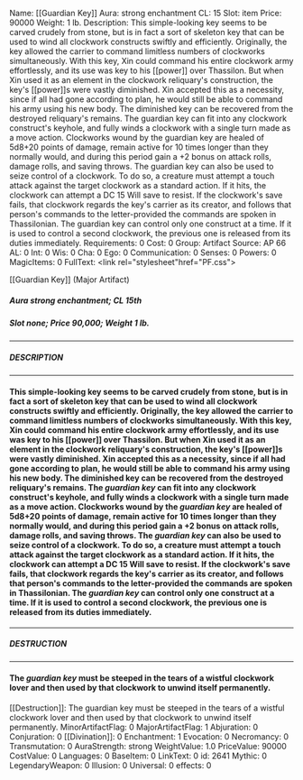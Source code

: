 Name: [[Guardian Key]]
Aura: strong enchantment
CL: 15
Slot: item
Price: 90000
Weight: 1 lb.
Description: This simple-looking key seems to be carved crudely from stone, but is in fact a sort of skeleton key that can be used to wind all clockwork constructs swiftly and efficiently. Originally, the key allowed the carrier to command limitless numbers of clockworks simultaneously. With this key, Xin could command his entire clockwork army effortlessly, and its use was key to his [[power]] over Thassilon. But when Xin used it as an element in the clockwork reliquary's construction, the key's [[power]]s were vastly diminished. Xin accepted this as a necessity, since if all had gone according to plan, he would still be able to command his army using his new body. The diminished key can be recovered from the destroyed reliquary's remains. The guardian key can fit into any clockwork construct's keyhole, and fully winds a clockwork with a single turn made as a move action. Clockworks wound by the guardian key are healed of 5d8+20 points of damage, remain active for 10 times longer than they normally would, and during this period gain a +2 bonus on attack rolls, damage rolls, and saving throws. The guardian key can also be used to seize control of a clockwork. To do so, a creature must attempt a touch attack against the target clockwork as a standard action. If it hits, the clockwork can attempt a DC 15 Will save to resist. If the clockwork's save fails, that clockwork regards the key's carrier as its creator, and follows that person's commands to the letter-provided the commands are spoken in Thassilonian. The guardian key can control only one construct at a time. If it is used to control a second clockwork, the previous one is released from its duties immediately.
Requirements: 0
Cost: 0
Group: Artifact
Source: AP 66
AL: 0
Int: 0
Wis: 0
Cha: 0
Ego: 0
Communication: 0
Senses: 0
Powers: 0
MagicItems: 0
FullText: <link rel="stylesheet"href="PF.css"><div class="heading"><p class="alignleft">[[Guardian Key]] (Major Artifact)</p><div style="clear: both;"></div></div><div><h5><b>Aura </b>strong enchantment; <b>CL </b>15th</h5><h5><b>Slot </b>none; <b>Price </b>90,000; <b>Weight </b>1 lb.</h5></div><hr/><div><h5><b>DESCRIPTION</b></h5></div><hr/><div><h4><p>This simple-looking key seems to be carved crudely from stone, but is in fact a sort of skeleton key that can be used to wind all clockwork constructs swiftly and efficiently. Originally, the key allowed the carrier to command limitless numbers of clockworks simultaneously. With this key, Xin could command his entire clockwork army effortlessly, and its use was key to his [[power]] over Thassilon. But when Xin used it as an element in the clockwork reliquary's construction, the key's [[power]]s were vastly diminished. Xin accepted this as a necessity, since if all had gone according to plan, he would still be able to command his army using his new body. The diminished key can be recovered from the destroyed reliquary's remains. The <i>guardian key</i> can fit into any clockwork construct's keyhole, and fully winds a clockwork with a single turn made as a move action. Clockworks wound by the <i>guardian key</i> are healed of 5d8+20 points of damage, remain active for 10 times longer than they normally would, and during this period gain a +2 bonus on attack rolls, damage rolls, and saving throws. The <i>guardian key</i> can also be used to seize control of a clockwork. To do so, a creature must attempt a touch attack against the target clockwork as a standard action. If it hits, the clockwork can attempt a DC 15 Will save to resist. If the clockwork's save fails, that clockwork regards the key's carrier as its creator, and follows that person's commands to the letter-provided the commands are spoken in Thassilonian. The <i>guardian key</i> can control only one construct at a time. If it is used to control a second clockwork, the previous one is released from its duties immediately.</p></h4></div><hr/><div><h5><b>DESTRUCTION</b></h5></div><hr/><div><h4><p>The <i>guardian key</i> must be steeped in the tears of a wistful clockwork lover and then used by that clockwork to unwind itself permanently.</p></h4></div>
[[Destruction]]: The guardian key must be steeped in the tears of a wistful clockwork lover and then used by that clockwork to unwind itself permanently.
MinorArtifactFlag: 0
MajorArtifactFlag: 1
Abjuration: 0
Conjuration: 0
[[Divination]]: 0
Enchantment: 1
Evocation: 0
Necromancy: 0
Transmutation: 0
AuraStrength: strong
WeightValue: 1.0
PriceValue: 90000
CostValue: 0
Languages: 0
BaseItem: 0
LinkText: 0
id: 2641
Mythic: 0
LegendaryWeapon: 0
Illusion: 0
Universal: 0
effects: 0

